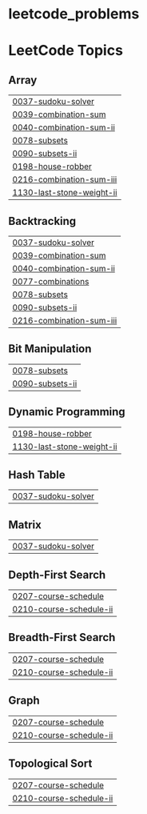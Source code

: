 # leetcode_problems
<!---LeetCode Topics Start-->
# LeetCode Topics
## Array
|  |
| ------- |
| [0037-sudoku-solver](https://github.com/Inikapoorani/leetcode_problems/tree/master/0037-sudoku-solver) |
| [0039-combination-sum](https://github.com/Inikapoorani/leetcode_problems/tree/master/0039-combination-sum) |
| [0040-combination-sum-ii](https://github.com/Inikapoorani/leetcode_problems/tree/master/0040-combination-sum-ii) |
| [0078-subsets](https://github.com/Inikapoorani/leetcode_problems/tree/master/0078-subsets) |
| [0090-subsets-ii](https://github.com/Inikapoorani/leetcode_problems/tree/master/0090-subsets-ii) |
| [0198-house-robber](https://github.com/Inikapoorani/leetcode_problems/tree/master/0198-house-robber) |
| [0216-combination-sum-iii](https://github.com/Inikapoorani/leetcode_problems/tree/master/0216-combination-sum-iii) |
| [1130-last-stone-weight-ii](https://github.com/Inikapoorani/leetcode_problems/tree/master/1130-last-stone-weight-ii) |
## Backtracking
|  |
| ------- |
| [0037-sudoku-solver](https://github.com/Inikapoorani/leetcode_problems/tree/master/0037-sudoku-solver) |
| [0039-combination-sum](https://github.com/Inikapoorani/leetcode_problems/tree/master/0039-combination-sum) |
| [0040-combination-sum-ii](https://github.com/Inikapoorani/leetcode_problems/tree/master/0040-combination-sum-ii) |
| [0077-combinations](https://github.com/Inikapoorani/leetcode_problems/tree/master/0077-combinations) |
| [0078-subsets](https://github.com/Inikapoorani/leetcode_problems/tree/master/0078-subsets) |
| [0090-subsets-ii](https://github.com/Inikapoorani/leetcode_problems/tree/master/0090-subsets-ii) |
| [0216-combination-sum-iii](https://github.com/Inikapoorani/leetcode_problems/tree/master/0216-combination-sum-iii) |
## Bit Manipulation
|  |
| ------- |
| [0078-subsets](https://github.com/Inikapoorani/leetcode_problems/tree/master/0078-subsets) |
| [0090-subsets-ii](https://github.com/Inikapoorani/leetcode_problems/tree/master/0090-subsets-ii) |
## Dynamic Programming
|  |
| ------- |
| [0198-house-robber](https://github.com/Inikapoorani/leetcode_problems/tree/master/0198-house-robber) |
| [1130-last-stone-weight-ii](https://github.com/Inikapoorani/leetcode_problems/tree/master/1130-last-stone-weight-ii) |
## Hash Table
|  |
| ------- |
| [0037-sudoku-solver](https://github.com/Inikapoorani/leetcode_problems/tree/master/0037-sudoku-solver) |
## Matrix
|  |
| ------- |
| [0037-sudoku-solver](https://github.com/Inikapoorani/leetcode_problems/tree/master/0037-sudoku-solver) |
## Depth-First Search
|  |
| ------- |
| [0207-course-schedule](https://github.com/Inikapoorani/leetcode_problems/tree/master/0207-course-schedule) |
| [0210-course-schedule-ii](https://github.com/Inikapoorani/leetcode_problems/tree/master/0210-course-schedule-ii) |
## Breadth-First Search
|  |
| ------- |
| [0207-course-schedule](https://github.com/Inikapoorani/leetcode_problems/tree/master/0207-course-schedule) |
| [0210-course-schedule-ii](https://github.com/Inikapoorani/leetcode_problems/tree/master/0210-course-schedule-ii) |
## Graph
|  |
| ------- |
| [0207-course-schedule](https://github.com/Inikapoorani/leetcode_problems/tree/master/0207-course-schedule) |
| [0210-course-schedule-ii](https://github.com/Inikapoorani/leetcode_problems/tree/master/0210-course-schedule-ii) |
## Topological Sort
|  |
| ------- |
| [0207-course-schedule](https://github.com/Inikapoorani/leetcode_problems/tree/master/0207-course-schedule) |
| [0210-course-schedule-ii](https://github.com/Inikapoorani/leetcode_problems/tree/master/0210-course-schedule-ii) |
<!---LeetCode Topics End-->